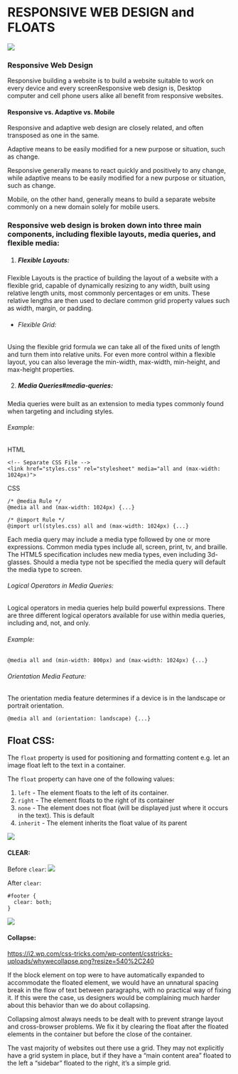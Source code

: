 
# RESPONSIVE WEB DESIGN and FLOATS

![](https://www.storybench.org/wp-content/uploads/2015/08/cover_resp.jpg)

### Responsive Web Design

Responsive building a website is to build a website suitable to work on every device and every screenResponsive web design is,  Desktop computer and cell phone users alike all benefit from responsive websites.

#### Responsive vs. Adaptive vs. Mobile

Responsive and adaptive web design are closely related, and often transposed as one in the same. 

Adaptive means to be easily modified for a new purpose or situation, such as change.

Responsive generally means to react quickly and positively to any change, while adaptive means to be easily modified for a new purpose or situation, such as change. 

Mobile, on the other hand, generally means to build a separate website commonly on a new domain solely for mobile users.


### Responsive web design is broken down into three main components, including flexible layouts, media queries, and flexible media:

1. ##### Flexible Layouts:

Flexible Layouts is the practice of building the layout of a website with a flexible grid, capable of dynamically resizing to any width, built using relative length units, most commonly percentages or em units.
These relative lengths are then used to declare common grid property values such as width, margin, or padding.

* ###### Flexible Grid:

Using the flexible grid formula we can take all of the fixed units of length and turn them into relative units. 
For even more control within a flexible layout, you can also leverage the min-width, max-width, min-height, and max-height properties.

2. ##### Media Queries#media-queries:

Media queries were built as an extension to media types commonly found when targeting and including styles.

###### Example:

HTML
```
<!-- Separate CSS File -->
<link href="styles.css" rel="stylesheet" media="all and (max-width: 1024px)">
```

CSS
```
/* @media Rule */
@media all and (max-width: 1024px) {...}

/* @import Rule */
@import url(styles.css) all and (max-width: 1024px) {...}
```

Each media query may include a media type followed by one or more expressions. Common media types include all, screen, print, tv, and braille. The HTML5 specification includes new media types, even including 3d-glasses. Should a media type not be specified the media query will default the media type to screen.

###### Logical Operators in Media Queries:

Logical operators in media queries help build powerful expressions. There are three different logical operators available for use within media queries, including and, not, and only.

###### Example:
```
@media all and (min-width: 800px) and (max-width: 1024px) {...}
```

###### Orientation Media Feature:

The orientation media feature determines if a device is in the landscape or portrait orientation. 

```
@media all and (orientation: landscape) {...}
```

## Float CSS:

The `float` property is used for positioning and formatting content e.g. let an image float left to the text in a container.

The `float` property can have one of the following values:

1. `left` - The element floats to the left of its container.
2. `right` - The element floats to the right of its container
3. `none` - The element does not float (will be displayed just where it occurs in the text). This is default
4. `inherit` - The element inherits the float value of its parent


![](https://i1.wp.com/css-tricks.com/wp-content/csstricks-uploads/web-layout.png?resize=540%2C240&ssl=1)

#### CLEAR: 
Before `clear`:
![](https://i1.wp.com/css-tricks.com/wp-content/csstricks-uploads/unclearedfooter.png?resize=540%2C195)

After `clear`:
```
#footer {
  clear: both;			
}
```
![](https://i2.wp.com/css-tricks.com/wp-content/csstricks-uploads/clearedfooter.png?resize=540%2C230)

#### Collapse:

![]()https://i2.wp.com/css-tricks.com/wp-content/csstricks-uploads/whywecollapse.png?resize=540%2C240

If the block element on top were to have automatically expanded to accommodate the floated element, we would have an unnatural spacing break in the flow of text between paragraphs, with no practical way of fixing it. If this were the case, us designers would be complaining much harder about this behavior than we do about collapsing.

Collapsing almost always needs to be dealt with to prevent strange layout and cross-browser problems. We fix it by clearing the float after the floated elements in the container but before the close of the container.


The vast majority of websites out there use a grid. They may not explicitly have a grid system in place, but if they have a “main content area” floated to the left a “sidebar” floated to the right, it’s a simple grid.